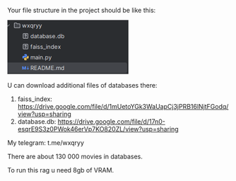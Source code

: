 Your file structure in the project should be like this:

![img.png](img.png)


U can download additional files of databases there:
1. faiss_index: https://drive.google.com/file/d/1mUetoYGk3WaUapCj3jPRB16lNjtFGodq/view?usp=sharing
2. database.db: https://drive.google.com/file/d/17n0-esqrE9S3z0PWok46erVp7KO820ZL/view?usp=sharing

My telegram: t.me/wxqryy

There are about 130 000 movies in databases.

To run this rag u need 8gb of VRAM.